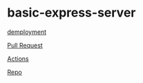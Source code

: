 # basic-express-server

[demployment](https://emran-basic-express-server.herokuapp.com/)

[Pull Request](https://github.com/emranaloul/basic-express-server/pull/1)

[Actions](https://github.com/emranaloul/basic-express-server/actions)

[Repo](https://github.com/emranaloul/basic-express-server)